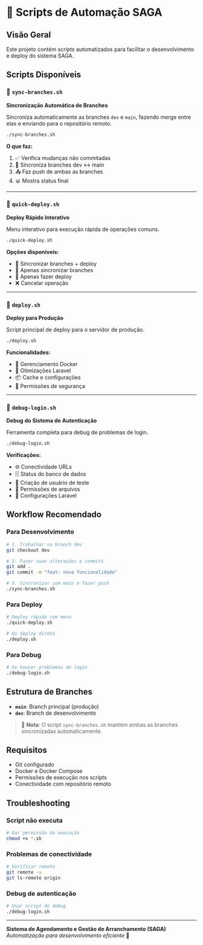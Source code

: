 # 🔄 Scripts de Automação SAGA

## Visão Geral

Este projeto contém scripts automatizados para facilitar o desenvolvimento e deploy do sistema SAGA.

## Scripts Disponíveis

### 🔄 `sync-branches.sh`
**Sincronização Automática de Branches**

Sincroniza automaticamente as branches `dev` e `main`, fazendo merge entre elas e enviando para o repositório remoto.

```bash
./sync-branches.sh
```

**O que faz:**
1. ✅ Verifica mudanças não commitadas
2. 🔄 Sincroniza branches dev ↔ main
3. 📤 Faz push de ambas as branches
4. 📊 Mostra status final

---

### 🚀 `quick-deploy.sh`
**Deploy Rápido Interativo**

Menu interativo para execução rápida de operações comuns.

```bash
./quick-deploy.sh
```

**Opções disponíveis:**
- 🔄 Sincronizar branches + deploy
- 🔄 Apenas sincronizar branches
- 🚀 Apenas fazer deploy
- ❌ Cancelar operação

---

### 🚀 `deploy.sh`
**Deploy para Produção**

Script principal de deploy para o servidor de produção.

```bash
./deploy.sh
```

**Funcionalidades:**
- 🐳 Gerenciamento Docker
- 🔧 Otimizações Laravel
- 📦 Cache e configurações
- 🔐 Permissões de segurança

---

### 🐛 `debug-login.sh`
**Debug do Sistema de Autenticação**

Ferramenta completa para debug de problemas de login.

```bash
./debug-login.sh
```

**Verificações:**
- 🌐 Conectividade URLs
- 🗄️ Status do banco de dados
- 👤 Criação de usuário de teste
- 📁 Permissões de arquivos
- 🔧 Configurações Laravel

## Workflow Recomendado

### Para Desenvolvimento
```bash
# 1. Trabalhar na branch dev
git checkout dev

# 2. Fazer suas alterações e commits
git add .
git commit -m "feat: nova funcionalidade"

# 3. Sincronizar com main e fazer push
./sync-branches.sh
```

### Para Deploy
```bash
# Deploy rápido com menu
./quick-deploy.sh

# Ou deploy direto
./deploy.sh
```

### Para Debug
```bash
# Se houver problemas de login
./debug-login.sh
```

## Estrutura de Branches

- **`main`**: Branch principal (produção)
- **`dev`**: Branch de desenvolvimento

> 📝 **Nota**: O script `sync-branches.sh` mantém ambas as branches sincronizadas automaticamente.

## Requisitos

- Git configurado
- Docker e Docker Compose
- Permissões de execução nos scripts
- Conectividade com repositório remoto

## Troubleshooting

### Script não executa
```bash
# Dar permissão de execução
chmod +x *.sh
```

### Problemas de conectividade
```bash
# Verificar remoto
git remote -v
git ls-remote origin
```

### Debug de autenticação
```bash
# Usar script de debug
./debug-login.sh
```

---

**Sistema de Agendamento e Gestão de Arranchamento (SAGA)**  
*Automatização para desenvolvimento eficiente* 🚀
